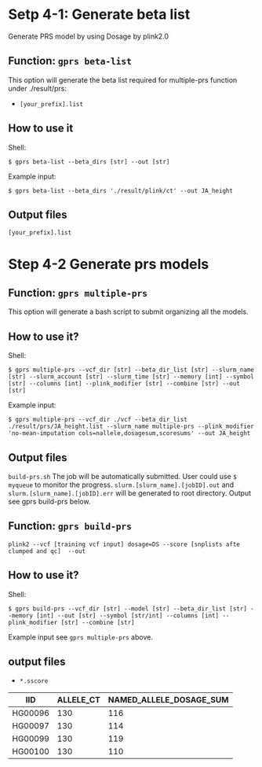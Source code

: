 # Setp 4-1: Generate beta list
Generate PRS model by using Dosage by plink2.0

## Function: `gprs beta-list`

This option will generate the beta list required for multiple-prs function under ./result/prs:
 - `[your_prefix].list`

## How to use it

Shell:

```shell
$ gprs beta-list --beta_dirs [str] --out [str]
```

Example input:
```shell
$ gprs beta-list --beta_dirs './result/plink/ct' --out JA_height
```

## Output files
`[your_prefix].list`

# Step 4-2 Generate prs models
## Function: `gprs multiple-prs`
This option will generate a bash script to submit organizing all the models.

## How to use it?

Shell:
```shell
$ gprs multiple-prs --vcf_dir [str] --beta_dir_list [str] --slurm_name [str] --slurm_account [str] --slurm_time [str] --memory [int] --symbol [str] --columns [int] --plink_modifier [str] --combine [str] --out [str]
```

Example input:
```shell
$ gprs multiple-prs --vcf_dir ./vcf --beta_dir_list ./result/prs/JA_height.list --slurm_name multiple-prs --plink_modifier 'no-mean-imputation cols=nallele,dosagesum,scoresums' --out JA_height
```
## Output files
`build-prs.sh` The job will be automatically submitted. User could use `$ myqueue` to monitor the progress. `slurm.[slurm_name].[jobID].out` and `slurm.[slurm_name].[jobID].err` will be generated to root directory. Output see gprs build-prs below.

## Function: `gprs build-prs`

```
plink2 --vcf [training vcf input] dosage=DS --score [snplists afte clumped and qc]  --out 
```



## How to use it?

Shell:

```shell
$ gprs build-prs --vcf_dir [str] --model [str] --beta_dir_list [str] --memory [int] --out [str] --symbol [str/int] --columns [int] --plink_modifier [str] --combine [str]
```


Example input see `gprs multiple-prs` above.



## output files

- `*.sscore`

|IID|ALLELE_CT |NAMED_ALLELE_DOSAGE_SUM |
|---|---|---|
|HG00096 |130     |116    |
|HG00097 |130     |114     |
|HG00099 |130     |119    |
|HG00100 |130     |110     |


